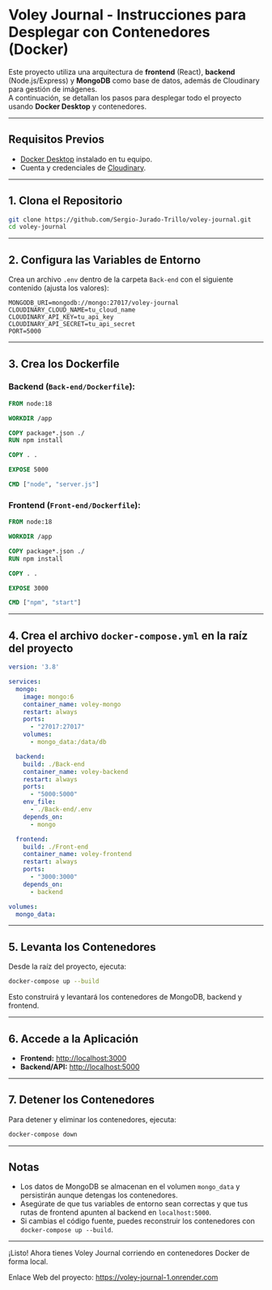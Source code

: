 # Voley Journal - Instrucciones para Desplegar con Contenedores (Docker)

Este proyecto utiliza una arquitectura de **frontend** (React), **backend** (Node.js/Express) y **MongoDB** como base de datos, además de Cloudinary para gestión de imágenes.  
A continuación, se detallan los pasos para desplegar todo el proyecto usando **Docker Desktop** y contenedores.

---

## Requisitos Previos

- [Docker Desktop](https://www.docker.com/products/docker-desktop/) instalado en tu equipo.
- Cuenta y credenciales de [Cloudinary](https://cloudinary.com/).

---

## 1. Clona el Repositorio

```sh
git clone https://github.com/Sergio-Jurado-Trillo/voley-journal.git
cd voley-journal
```

---

## 2. Configura las Variables de Entorno

Crea un archivo `.env` dentro de la carpeta `Back-end` con el siguiente contenido (ajusta los valores):

```
MONGODB_URI=mongodb://mongo:27017/voley-journal
CLOUDINARY_CLOUD_NAME=tu_cloud_name
CLOUDINARY_API_KEY=tu_api_key
CLOUDINARY_API_SECRET=tu_api_secret
PORT=5000
```

---

## 3. Crea los Dockerfile

### Backend (`Back-end/Dockerfile`):

```dockerfile
FROM node:18

WORKDIR /app

COPY package*.json ./
RUN npm install

COPY . .

EXPOSE 5000

CMD ["node", "server.js"]
```

### Frontend (`Front-end/Dockerfile`):

```dockerfile
FROM node:18

WORKDIR /app

COPY package*.json ./
RUN npm install

COPY . .

EXPOSE 3000

CMD ["npm", "start"]
```

---

## 4. Crea el archivo `docker-compose.yml` en la raíz del proyecto

```yaml
version: '3.8'

services:
  mongo:
    image: mongo:6
    container_name: voley-mongo
    restart: always
    ports:
      - "27017:27017"
    volumes:
      - mongo_data:/data/db

  backend:
    build: ./Back-end
    container_name: voley-backend
    restart: always
    ports:
      - "5000:5000"
    env_file:
      - ./Back-end/.env
    depends_on:
      - mongo

  frontend:
    build: ./Front-end
    container_name: voley-frontend
    restart: always
    ports:
      - "3000:3000"
    depends_on:
      - backend

volumes:
  mongo_data:
```

---

## 5. Levanta los Contenedores

Desde la raíz del proyecto, ejecuta:

```sh
docker-compose up --build
```

Esto construirá y levantará los contenedores de MongoDB, backend y frontend.

---

## 6. Accede a la Aplicación

- **Frontend:** [http://localhost:3000](http://localhost:3000)
- **Backend/API:** [http://localhost:5000](http://localhost:5000)

---

## 7. Detener los Contenedores

Para detener y eliminar los contenedores, ejecuta:

```sh
docker-compose down
```

---

## Notas

- Los datos de MongoDB se almacenan en el volumen `mongo_data` y persistirán aunque detengas los contenedores.
- Asegúrate de que tus variables de entorno sean correctas y que tus rutas de frontend apunten al backend en `localhost:5000`.
- Si cambias el código fuente, puedes reconstruir los contenedores con `docker-compose up --build`.

---

¡Listo! Ahora tienes Voley Journal corriendo en contenedores Docker de forma local.

Enlace Web del proyecto: https://voley-journal-1.onrender.com
